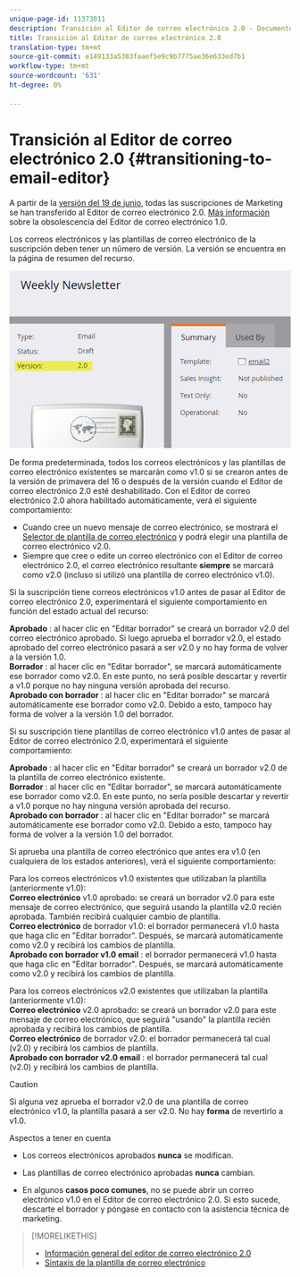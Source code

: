 ```yaml
---
unique-page-id: 11373011
description: Transición al Editor de correo electrónico 2.0 - Documentos de marketing - Documentación del producto
title: Transición al Editor de correo electrónico 2.0
translation-type: tm+mt
source-git-commit: e149133a5383faaef5e9c9b7775ae36e633ed7b1
workflow-type: tm+mt
source-wordcount: '631'
ht-degree: 0%

---
```



# Transición al Editor de correo electrónico 2.0 {#transitioning-to-email-editor}

A partir de la [versión del 19 de junio](../../../../release-notes/2016/release-notes-spring-16.md), todas las suscripciones de Marketing se han transferido al Editor de correo electrónico 2.0. [Más información](https://nation.marketo.com/docs/DOC-7038) sobre la obsolescencia del Editor de correo electrónico 1.0.

Los correos electrónicos y las plantillas de correo electrónico de la suscripción deben tener un número de versión. La versión se encuentra en la página de resumen del recurso.

![](assets/five-5.png)

De forma predeterminada, todos los correos electrónicos y las plantillas de correo electrónico existentes se marcarán como v1.0 si se crearon antes de la versión de primavera del 16 o después de la versión cuando el Editor de correo electrónico 2.0 esté deshabilitado. Con el Editor de correo electrónico 2.0 ahora habilitado automáticamente, verá el siguiente comportamiento:

* Cuando cree un nuevo mensaje de correo electrónico, se mostrará el [Selector de plantilla de correo electrónico](email-template-picker-overview.md) y podrá elegir una plantilla de correo electrónico v2.0.
* Siempre que cree o edite un correo electrónico con el Editor de correo electrónico 2.0, el correo electrónico resultante **siempre** se marcará como v2.0 (incluso si utilizó una plantilla de correo electrónico v1.0).

Si la suscripción tiene correos electrónicos v1.0 antes de pasar al Editor de correo electrónico 2.0, experimentará el siguiente comportamiento en función del estado actual del recurso:

**Aprobado** : al hacer clic en &quot;Editar borrador&quot; se creará un borrador v2.0 del correo electrónico aprobado. Si luego aprueba el borrador v2.0, el estado aprobado del correo electrónico pasará a ser v2.0 y no hay forma de volver a la versión 1.0.\
**Borrador** : al hacer clic en &quot;Editar borrador&quot;, se marcará automáticamente ese borrador como v2.0. En este punto, no será posible descartar y revertir a v1.0 porque no hay ninguna versión aprobada del recurso.\
**Aprobado con borrador** : al hacer clic en &quot;Editar borrador&quot; se marcará automáticamente ese borrador como v2.0. Debido a esto, tampoco hay forma de volver a la versión 1.0 del borrador.

Si su suscripción tiene plantillas de correo electrónico v1.0 antes de pasar al Editor de correo electrónico 2.0, experimentará el siguiente comportamiento:

**Aprobado** : al hacer clic en &quot;Editar borrador&quot; se creará un borrador v2.0 de la plantilla de correo electrónico existente.\
**Borrador** : al hacer clic en &quot;Editar borrador&quot;, se marcará automáticamente ese borrador como v2.0. En este punto, no sería posible descartar y revertir a v1.0 porque no hay ninguna versión aprobada del recurso.\
**Aprobado con borrador** : al hacer clic en &quot;Editar borrador&quot; se marcará automáticamente ese borrador como v2.0. Debido a esto, tampoco hay forma de volver a la versión 1.0 del borrador.

Si aprueba una plantilla de correo electrónico que antes era v1.0 (en cualquiera de los estados anteriores), verá el siguiente comportamiento:

Para los correos electrónicos v1.0 existentes que utilizaban la plantilla (anteriormente v1.0):\
**Correo electrónico**  v1.0 aprobado: se creará un borrador v2.0 para este mensaje de correo electrónico, que seguirá usando la plantilla v2.0 recién aprobada. También recibirá cualquier cambio de plantilla.\
**Correo electrónico**  de borrador v1.0: el borrador permanecerá v1.0 hasta que haga clic en &quot;Editar borrador&quot;. Después, se marcará automáticamente como v2.0 y recibirá los cambios de plantilla.\
**Aprobado con borrador v1.0 email** : el borrador permanecerá v1.0 hasta que haga clic en &quot;Editar borrador&quot;. Después, se marcará automáticamente como v2.0 y recibirá los cambios de plantilla.

Para los correos electrónicos v2.0 existentes que utilizaban la plantilla (anteriormente v1.0):\
**Correo electrónico**  v2.0 aprobado: se creará un borrador v2.0 para este mensaje de correo electrónico, que seguirá &quot;usando&quot; la plantilla recién aprobada y recibirá los cambios de plantilla.\
**Correo electrónico**  de borrador v2.0: el borrador permanecerá tal cual (v2.0) y recibirá los cambios de plantilla.\
**Aprobado con borrador v2.0 email** : el borrador permanecerá tal cual (v2.0) y recibirá los cambios de plantilla.

>[!CAUTION]
>
>Si alguna vez aprueba el borrador v2.0 de una plantilla de correo electrónico v1.0, la plantilla pasará a ser v2.0. No hay **forma** de revertirlo a v1.0.

Aspectos a tener en cuenta

* Los correos electrónicos aprobados **nunca** se modifican.

* Las plantillas de correo electrónico aprobadas **nunca** cambian.

* En algunos **casos poco comunes**, no se puede abrir un correo electrónico v1.0 en el Editor de correo electrónico 2.0. Si esto sucede, descarte el borrador y póngase en contacto con la asistencia técnica de marketing.

>[!MORELIKETHIS]
>
>* [Información general del editor de correo electrónico 2.0](email-editor-v2-0-overview.md)
>* [Sintaxis de la plantilla de correo electrónico](email-template-syntax.md)

>



